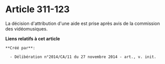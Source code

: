 # Article 311-123

La décision d'attribution d'une aide est prise après avis de la commission des vidéomusiques.

**Liens relatifs à cet article**

	**Créé par**:

	  - Délibération n°2014/CA/11 du 27 novembre 2014 - art., v. init.
